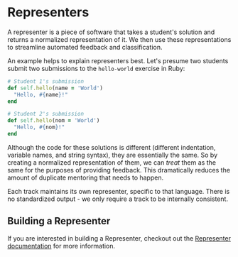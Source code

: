 # Representers

A representer is a piece of software that takes a student's solution and returns a normalized representation of it. We then use these representations to streamline automated feedback and classification.

An example helps to explain representers best. Let's presume two students submit two submissions to the `hello-world` exercise in Ruby:

```ruby
# Student 1's submission
def self.hello(name = 'World')
  "Hello, #{name}!"
end
```

```ruby
# Student 2's submission
def self.hello(nom = 'World')
  "Hello, #{nom}!"
end
```

Although the code for these solutions is different (different indentation, variable names, and string syntax), they are essentially the same. So by creating a normalized representation of them, we can _treat_ them as the same for the purposes of providing feedback. This dramatically reduces the amount of duplicate mentoring that needs to happen.

Each track maintains its own representer, specific to that language. There is no standardized output - we only require a track to be internally consistent.

## Building a Representer

If you are interested in building a Representer, checkout out the [Representer documentation](/docs/building/tooling/representers) for more information.
